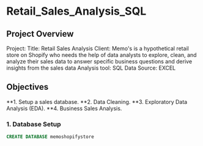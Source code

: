 # Retail_Sales_Analysis_SQL

## Project Overview
Project: Title: Retail Sales Analysis 
Client: Memo's is a hypothetical retail store on Shopify who needs the help of data analysts to explore, clean, and analyze their sales data to answer specific business questions and derive insights from the sales data
Analysis tool: SQL
Data Source: EXCEL

## Objectives
**1. Setup a sales database.
**2. Data Cleaning.
**3. Exploratory Data Analysis (EDA).
**4. Business Sales Analysis.

### 1. Database Setup
```sql
CREATE DATABASE memoshopifystore
